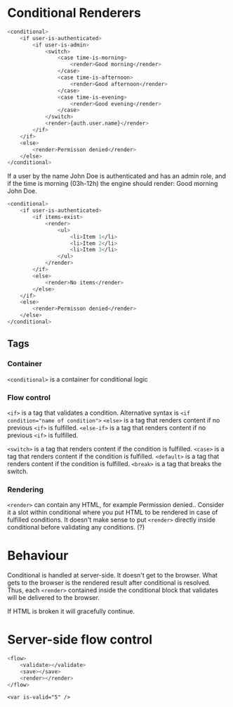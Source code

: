 # Conditional Renderers
```bash
<conditional>
    <if user-is-authenticated>
        <if user-is-admin>
            <switch>
                <case time-is-morning>
                    <render>Good morning</render>
                </case>
                <case time-is-afternoon>
                    <render>Good afternoon</render>
                </case>
                <case time-is-evening>
                    <render>Good evening</render>
                </case>
            </switch>
            <render>{auth.user.name}</render>
        </if>
    </if>
    <else>
        <render>Permisson denied</render>
    </else>
</conditional>
```

If a user by the name John Doe is authenticated and has an admin role, and if the time is morning (03h-12h) the engine should render:
Good morning John Doe.

```bash
<conditional>
    <if user-is-authenticated>
        <if items-exist>
            <render>
                <ul>
                    <li>Item 1</li>
                    <li>Item 2</li>
                    <li>Item 3</li>
                </ul>
            </render>
        </if>
        <else>
            <render>No items</render>
        </else>
    </if>
    <else>
        <render>Permisson denied</render>
    </else>
</conditional>
```

## Tags

### Container

`<conditional>` is a container for conditional logic

### Flow control

`<if>` is a tag that validates a condition. Alternative syntax is `<if condition="name of condition">`
`<else>` is a tag that renders content if no previous `<if>` is fulfilled.
`<else-if>` is a tag that renders content if no previous `<if>` is fulfilled.

`<switch>` is a tag that renders content if the condition is fulfilled.
`<case>` is a tag that renders content if the condition is fulfilled.
`<default>` is a tag that renders content if the condition is fulfilled.
`<break>` is a tag that breaks the switch.

### Rendering

`<render>` can contain any HTML, for example <render><span class="warning">Permission denied.</span></render>.
Consider it a slot within conditional where you put HTML to be rendered in case of fulfilled conditions.
It doesn't make sense to put `<render>` directly inside conditional before validating any conditions. (?)

# Behaviour

Conditional is handled at server-side. It doesn't get to the browser. What gets to the browser is the rendered result after conditional is resolved.
Thus, each `<render>` contained inside the conditional block that validates will be delivered to the browser.

If HTML is broken it will gracefully continue.

# Server-side flow control

```bash
<flow>
    <validate></validate>
    <save></save>
    <render></render>
</flow>
```

`<var is-valid="5" />`
